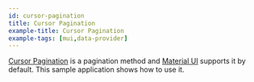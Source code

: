 ```yaml
---
id: cursor-pagination
title: Cursor Pagination
example-title: Cursor Pagination
example-tags: [mui,data-provider]
---
```


[Cursor Pagination](https://mui.com/x/react-data-grid/pagination/#cursor-implementation) is a pagination method and [Material UI](https://mui.com/) supports it by default. This sample application shows how to use it.

<CodeSandboxExample path="table-material-ui-cursor-pagination" />
